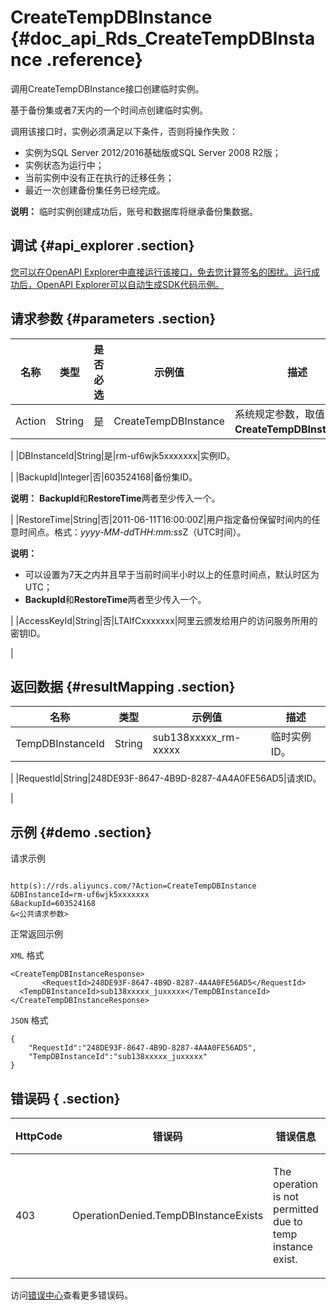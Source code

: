 # CreateTempDBInstance {#doc_api_Rds_CreateTempDBInstance .reference}

调用CreateTempDBInstance接口创建临时实例。

基于备份集或者7天内的一个时间点创建临时实例。

调用该接口时，实例必须满足以下条件，否则将操作失败：

-   实例为SQL Server 2012/2016基础版或SQL Server 2008 R2版；
-   实例状态为运行中；
-   当前实例中没有正在执行的迁移任务；
-   最近一次创建备份集任务已经完成。

**说明：** 临时实例创建成功后，账号和数据库将继承备份集数据。


## 调试 {#api_explorer .section}

[您可以在OpenAPI Explorer中直接运行该接口，免去您计算签名的困扰。运行成功后，OpenAPI Explorer可以自动生成SDK代码示例。](https://api.aliyun.com/#product=Rds&api=CreateTempDBInstance&type=RPC&version=2014-08-15)

## 请求参数 {#parameters .section}

|名称|类型|是否必选|示例值|描述|
|--|--|----|---|--|
|Action|String|是|CreateTempDBInstance|系统规定参数，取值：**CreateTempDBInstance**。

 |
|DBInstanceId|String|是|rm-uf6wjk5xxxxxxx|实例ID。

 |
|BackupId|Integer|否|603524168|备份集ID。

 **说明：** **BackupId**和**RestoreTime**两者至少传入一个。

 |
|RestoreTime|String|否|2011-06-11T16:00:00Z|用户指定备份保留时间内的任意时间点。格式：*yyyy-MM-dd*T*HH:mm:ss*Z（UTC时间）。

 **说明：** 

-   可以设置为7天之内并且早于当前时间半小时以上的任意时间点，默认时区为UTC；
-   **BackupId**和**RestoreTime**两者至少传入一个。

 |
|AccessKeyId|String|否|LTAIfCxxxxxxx|阿里云颁发给用户的访问服务所用的密钥ID。

 |

## 返回数据 {#resultMapping .section}

|名称|类型|示例值|描述|
|--|--|---|--|
|TempDBInstanceId|String|sub138xxxxx\_rm-xxxxx|临时实例ID。

 |
|RequestId|String|248DE93F-8647-4B9D-8287-4A4A0FE56AD5|请求ID。

 |

## 示例 {#demo .section}

请求示例

``` {#request_demo}

http(s)://rds.aliyuncs.com/?Action=CreateTempDBInstance
&DBInstanceId=rm-uf6wjk5xxxxxxx
&BackupId=603524168
&<公共请求参数>

```

正常返回示例

`XML` 格式

``` {#xml_return_success_demo}
<CreateTempDBInstanceResponse>
       <RequestId>248DE93F-8647-4B9D-8287-4A4A0FE56AD5</RequestId>
  <TempDBInstanceId>sub138xxxxx_juxxxxx</TempDBInstanceId>
</CreateTempDBInstanceResponse>
```

`JSON` 格式

``` {#json_return_success_demo}
{
	"RequestId":"248DE93F-8647-4B9D-8287-4A4A0FE56AD5",
	"TempDBInstanceId":"sub138xxxxx_juxxxxx"
}
```

## 错误码 { .section}

|HttpCode|错误码|错误信息|描述|
|--------|---|----|--|
|403|OperationDenied.TempDBInstanceExists|The operation is not permitted due to temp instance exist.|临时实例已经存在|

访问[错误中心](https://error-center.aliyun.com/status/product/Rds)查看更多错误码。

